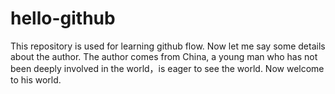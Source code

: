 # hello-github
This repository is used for learning github flow.
Now let me say some details about the author.
The author comes from China, a young man who has not been deeply involved in the world，is eager to see the world.
Now welcome to his world.
